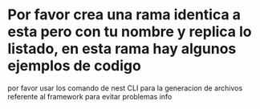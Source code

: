 <h1>Por favor crea una rama identica a esta pero con tu nombre y replica lo listado, en esta rama hay algunos ejemplos de codigo</h1>
<p> por favor usar los comando de nest CLI para la generacion de archivos referente al framework para evitar problemas <link href="https://docs.nestjs.com/cli/usages">info</link></p>
